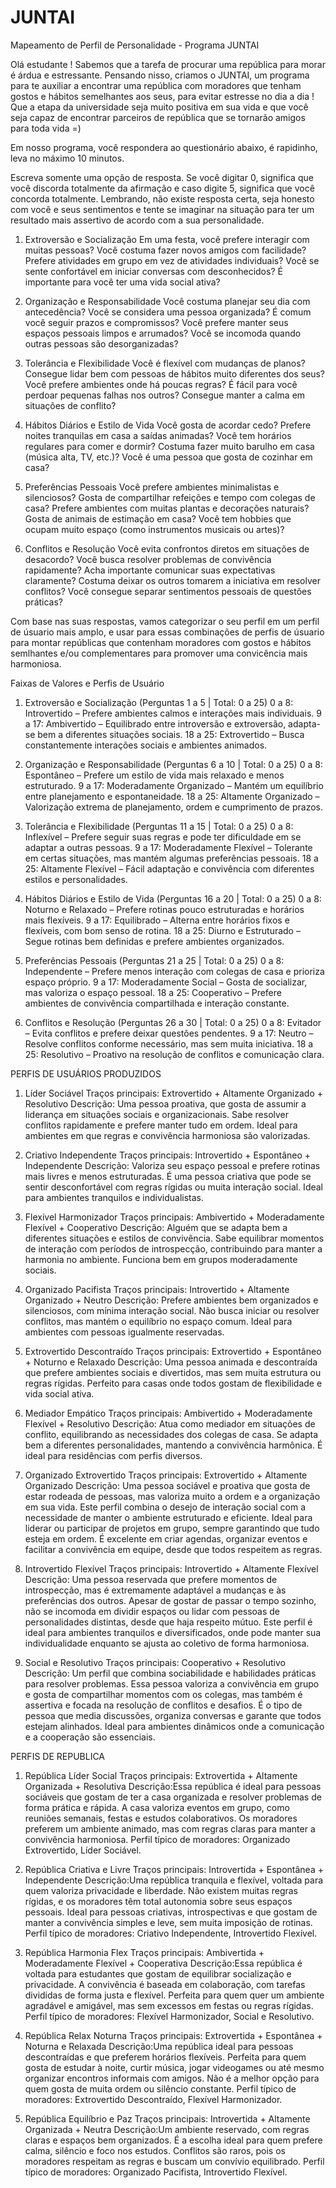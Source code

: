 # JUNTAI
Mapeamento de Perfil de Personalidade - Programa JUNTAI

Olá estudante ! Sabemos que a tarefa de procurar uma república para morar é árdua e estressante. Pensando nisso, criamos o JUNTAI, um programa para te auxiliar a encontrar uma república com moradores que tenham gostos e hábitos semelhantes aos seus, para evitar estresse no dia a dia ! Que a etapa da universidade seja muito positiva em sua vida e que você seja capaz de encontrar parceiros de república que se tornarão amigos para toda vida =)

Em nosso programa, você respondera ao questionário abaixo, é rapidinho, leva no máximo 10 minutos.

Escreva somente uma opção de resposta. Se você digitar 0, significa que você discorda totalmente da afirmação e caso digite 5, significa que você concorda totalmente. Lembrando, não existe resposta certa, seja honesto com você e seus sentimentos e tente se imaginar na situação para ter um resultado mais assertivo de acordo com a sua personalidade.

1. Extroversão e Socialização
Em uma festa, você prefere interagir com muitas pessoas? 
Você costuma fazer novos amigos com facilidade? 
Prefere atividades em grupo em vez de atividades individuais? 
Você se sente confortável em iniciar conversas com desconhecidos? 
É importante para você ter uma vida social ativa? 

2. Organização e Responsabilidade
Você costuma planejar seu dia com antecedência? 
Você se considera uma pessoa organizada? 
É comum você seguir prazos e compromissos? 
Você prefere manter seus espaços pessoais limpos e arrumados? 
Você se incomoda quando outras pessoas são desorganizadas? 

3. Tolerância e Flexibilidade
Você é flexível com mudanças de planos? 
Consegue lidar bem com pessoas de hábitos muito diferentes dos seus? 
Você prefere ambientes onde há poucas regras? 
É fácil para você perdoar pequenas falhas nos outros? 
Consegue manter a calma em situações de conflito? 

4. Hábitos Diários e Estilo de Vida
Você gosta de acordar cedo? 
Prefere noites tranquilas em casa a saídas animadas? 
Você tem horários regulares para comer e dormir? 
Costuma fazer muito barulho em casa (música alta, TV, etc.)?
Você é uma pessoa que gosta de cozinhar em casa? 

5. Preferências Pessoais
Você prefere ambientes minimalistas e silenciosos? 
Gosta de compartilhar refeições e tempo com colegas de casa? 
Prefere ambientes com muitas plantas e decorações naturais? 
Gosta de animais de estimação em casa? 
Você tem hobbies que ocupam muito espaço (como instrumentos musicais ou artes)? 

6. Conflitos e Resolução
Você evita confrontos diretos em situações de desacordo? 
Você busca resolver problemas de convivência rapidamente? 
Acha importante comunicar suas expectativas claramente? 
Costuma deixar os outros tomarem a iniciativa em resolver conflitos? 
Você consegue separar sentimentos pessoais de questões práticas? 


Com base nas suas respostas, vamos categorizar o seu perfil em um perfil de úsuario mais amplo, e usar para essas combinações de perfis de úsuario para montar repúblicas que contenham moradores com gostos e hábitos semlhantes e/ou complementares para promover uma convicência mais harmoniosa.

Faixas de Valores e Perfis de Usuário
1. Extroversão e Socialização (Perguntas 1 a 5 | Total: 0 a 25)
0 a 8: Introvertido – Prefere ambientes calmos e interações mais individuais.
9 a 17: Ambivertido – Equilibrado entre introversão e extroversão, adapta-se bem a diferentes situações sociais.
18 a 25: Extrovertido – Busca constantemente interações sociais e ambientes animados.

2. Organização e Responsabilidade (Perguntas 6 a 10 | Total: 0 a 25)
0 a 8: Espontâneo – Prefere um estilo de vida mais relaxado e menos estruturado.
9 a 17: Moderadamente Organizado – Mantém um equilíbrio entre planejamento e espontaneidade.
18 a 25: Altamente Organizado – Valorização extrema de planejamento, ordem e cumprimento de prazos.

3. Tolerância e Flexibilidade (Perguntas 11 a 15 | Total: 0 a 25)
0 a 8: Inflexível – Prefere seguir suas regras e pode ter dificuldade em se adaptar a outras pessoas.
9 a 17: Moderadamente Flexível – Tolerante em certas situações, mas mantém algumas preferências pessoais.
18 a 25: Altamente Flexível – Fácil adaptação e convivência com diferentes estilos e personalidades.

4. Hábitos Diários e Estilo de Vida (Perguntas 16 a 20 | Total: 0 a 25)
0 a 8: Noturno e Relaxado – Prefere rotinas pouco estruturadas e horários mais flexíveis.
9 a 17: Equilibrado – Alterna entre horários fixos e flexíveis, com bom senso de rotina.
18 a 25: Diurno e Estruturado – Segue rotinas bem definidas e prefere ambientes organizados.

5. Preferências Pessoais (Perguntas 21 a 25 | Total: 0 a 25)
0 a 8: Independente – Prefere menos interação com colegas de casa e prioriza espaço próprio.
9 a 17: Moderadamente Social – Gosta de socializar, mas valoriza o espaço pessoal.
18 a 25: Cooperativo – Prefere ambientes de convivência compartilhada e interação constante.

6. Conflitos e Resolução (Perguntas 26 a 30 | Total: 0 a 25)
0 a 8: Evitador – Evita conflitos e prefere deixar questões pendentes.
9 a 17: Neutro – Resolve conflitos conforme necessário, mas sem muita iniciativa.
18 a 25: Resolutivo – Proativo na resolução de conflitos e comunicação clara.
   
PERFIS DE USUÁRIOS PRODUZIDOS
1. Líder Sociável
Traços principais: Extrovertido + Altamente Organizado + Resolutivo
Descrição: Uma pessoa proativa, que gosta de assumir a liderança em situações sociais e organizacionais. Sabe resolver conflitos rapidamente e prefere manter tudo em ordem. Ideal para ambientes em que regras e convivência harmoniosa são valorizadas.

2. Criativo Independente
Traços principais: Introvertido + Espontâneo + Independente
Descrição: Valoriza seu espaço pessoal e prefere rotinas mais livres e menos estruturadas. É uma pessoa criativa que pode se sentir desconfortável com regras rígidas ou muita interação social. Ideal para ambientes tranquilos e individualistas.

3. Flexível Harmonizador
Traços principais: Ambivertido + Moderadamente Flexível + Cooperativo
Descrição: Alguém que se adapta bem a diferentes situações e estilos de convivência. Sabe equilibrar momentos de interação com períodos de introspecção, contribuindo para manter a harmonia no ambiente. Funciona bem em grupos moderadamente sociais.

4. Organizado Pacifista
Traços principais: Introvertido + Altamente Organizado + Neutro
Descrição: Prefere ambientes bem organizados e silenciosos, com mínima interação social. Não busca iniciar ou resolver conflitos, mas mantém o equilíbrio no espaço comum. Ideal para ambientes com pessoas igualmente reservadas.

5. Extrovertido Descontraído
Traços principais: Extrovertido + Espontâneo + Noturno e Relaxado
Descrição: Uma pessoa animada e descontraída que prefere ambientes sociais e divertidos, mas sem muita estrutura ou regras rígidas. Perfeito para casas onde todos gostam de flexibilidade e vida social ativa.

6. Mediador Empático
Traços principais: Ambivertido + Moderadamente Flexível + Resolutivo
Descrição: Atua como mediador em situações de conflito, equilibrando as necessidades dos colegas de casa. Se adapta bem a diferentes personalidades, mantendo a convivência harmônica. É ideal para residências com perfis diversos.

7. Organizado Extrovertido
Traços principais: Extrovertido + Altamente Organizado
Descrição: Uma pessoa sociável e proativa que gosta de estar rodeada de pessoas, mas valoriza muito a ordem e a organização em sua vida. Este perfil combina o desejo de interação social com a necessidade de manter o ambiente estruturado e eficiente. Ideal para liderar ou participar de projetos em grupo, sempre garantindo que tudo esteja em ordem. É excelente em criar agendas, organizar eventos e facilitar a convivência em equipe, desde que todos respeitem as regras.

8. Introvertido Flexível
Traços principais: Introvertido + Altamente Flexível
Descrição: Uma pessoa reservada que prefere momentos de introspecção, mas é extremamente adaptável a mudanças e às preferências dos outros. Apesar de gostar de passar o tempo sozinho, não se incomoda em dividir espaços ou lidar com pessoas de personalidades distintas, desde que haja respeito mútuo. Este perfil é ideal para ambientes tranquilos e diversificados, onde pode manter sua individualidade enquanto se ajusta ao coletivo de forma harmoniosa.

9. Social e Resolutivo
Traços principais: Cooperativo + Resolutivo
Descrição: Um perfil que combina sociabilidade e habilidades práticas para resolver problemas. Essa pessoa valoriza a convivência em grupo e gosta de compartilhar momentos com os colegas, mas também é assertiva e focada na resolução de conflitos e desafios. É o tipo de pessoa que media discussões, organiza conversas e garante que todos estejam alinhados. Ideal para ambientes dinâmicos onde a comunicação e a cooperação são essenciais.

PERFIS DE REPUBLICA

1. República Líder Social
Traços principais: Extrovertida + Altamente Organizada + Resolutiva
Descrição:Essa república é ideal para pessoas sociáveis que gostam de ter a casa organizada e resolver problemas de forma prática e rápida. A casa valoriza eventos em grupo, como reuniões semanais, festas e estudos colaborativos. Os moradores preferem um ambiente animado, mas com regras claras para manter a convivência harmoniosa.
Perfil típico de moradores: Organizado Extrovertido, Líder Sociável.

2. República Criativa e Livre
Traços principais: Introvertida + Espontânea + Independente
Descrição:Uma república tranquila e flexível, voltada para quem valoriza privacidade e liberdade. Não existem muitas regras rígidas, e os moradores têm total autonomia sobre seus espaços pessoais. Ideal para pessoas criativas, introspectivas e que gostam de manter a convivência simples e leve, sem muita imposição de rotinas.
Perfil típico de moradores: Criativo Independente, Introvertido Flexível.

3. República Harmonia Flex
Traços principais: Ambivertida + Moderadamente Flexível + Cooperativa
Descrição:Essa república é voltada para estudantes que gostam de equilibrar socialização e privacidade. A convivência é baseada em colaboração, com tarefas divididas de forma justa e flexível. Perfeita para quem quer um ambiente agradável e amigável, mas sem excessos em festas ou regras rígidas.
Perfil típico de moradores: Flexível Harmonizador, Social e Resolutivo.

4. República Relax Noturna
Traços principais: Extrovertida + Espontânea + Noturna e Relaxada
Descrição:Uma república ideal para pessoas descontraídas e que preferem horários flexíveis. Perfeita para quem gosta de estudar à noite, curtir música, jogar videogames ou até mesmo organizar encontros informais com amigos. Não é a melhor opção para quem gosta de muita ordem ou silêncio constante.
Perfil típico de moradores: Extrovertido Descontraído, Flexível Harmonizador.

5. República Equilíbrio e Paz
Traços principais: Introvertida + Altamente Organizada + Neutra
Descrição:Um ambiente reservado, com regras claras e espaços bem organizados. É a escolha ideal para quem prefere calma, silêncio e foco nos estudos. Conflitos são raros, pois os moradores respeitam as regras e buscam um convívio equilibrado.
Perfil típico de moradores: Organizado Pacifista, Introvertido Flexível.

